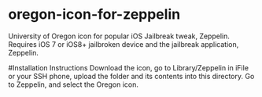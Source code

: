# oregon-icon-for-zeppelin
University of Oregon icon for popular iOS Jailbreak tweak, Zeppelin. Requires iOS 7 or iOS8+ jailbroken device and the jailbreak application, Zeppelin.

#Installation Instructions
Download the icon, go to Library/Zeppelin in iFile or your SSH phone, upload the folder and its contents into this directory. 
Go to Zeppelin, and select the Oregon icon.

